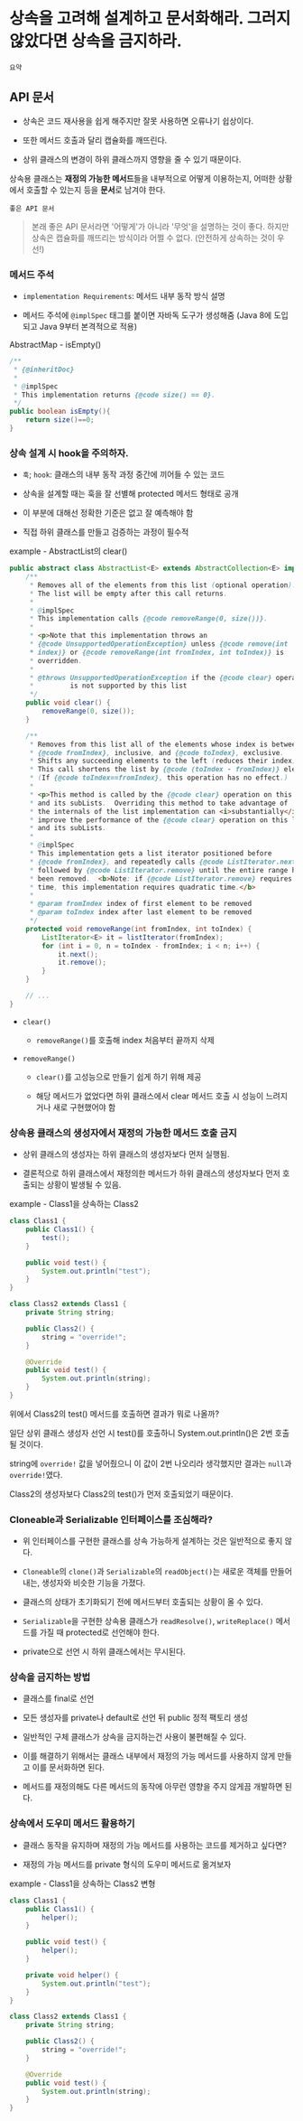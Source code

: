 # 상속을 고려해 설계하고 문서화해라. 그러지 않았다면 상속을 금지하라.

`요약`

## API 문서

- 상속은 코드 재사용을 쉽게 해주지만 잘못 사용하면 오류나기 쉽상이다.

- 또한 메서드 호출과 달리 캡슐화를 깨뜨린다.

- 상위 클래스의 변경이 하위 클래스까지 영향을 줄 수 있기 때문이다.

상속용 클래스는 **재정의 가능한 메서드**들을 내부적으로 어떻게 이용하는지, 어떠한 상황에서 호출할 수 있는지 등을 **문서**로 남겨야 한다.

`좋은 API 문서 `
 
> 본래 좋은 API 문서라면 '어떻게'가 아니라 '무엇'을 설명하는 것이 좋다.
> 하지만 상속은 캡슐화를 깨뜨리는 방식이라 어쩔 수 없다. (안전하게 상속하는 것이 우선!)

### 메서드 주석

- `implementation Requirements`: 메서드 내부 동작 방식 설명

- 메서드 주석에 `@implSpec` 태그를 붙이면 자바독 도구가 생성해줌 (Java 8에 도입되고 Java 9부터 본격적으로 적용)

AbstractMap - isEmpty()

```java
/**
 * {@inheritDoc}
 *
 * @implSpec
 * This implementation returns {@code size() == 0}.
 */
public boolean isEmpty(){
    return size()==0;
}
```

### 상속 설계 시 hook을 주의하자.

- `훅`; `hook`: 클래스의 내부 동작 과정 중간에 끼어들 수 있는 코드

- 상속을 설계할 때는 훅을 잘 선별해 protected 메서드 형태로 공개

- 이 부분에 대해선 정확한 기준은 없고 잘 예측해야 함

- 직접 하위 클래스를 만들고 검증하는 과정이 필수적

example - AbstractList의 clear()

```java
public abstract class AbstractList<E> extends AbstractCollection<E> implements List<E> {
    /**
     * Removes all of the elements from this list (optional operation).
     * The list will be empty after this call returns.
     *
     * @implSpec
     * This implementation calls {@code removeRange(0, size())}.
     *
     * <p>Note that this implementation throws an
     * {@code UnsupportedOperationException} unless {@code remove(int
     * index)} or {@code removeRange(int fromIndex, int toIndex)} is
     * overridden.
     *
     * @throws UnsupportedOperationException if the {@code clear} operation
     *         is not supported by this list
     */
    public void clear() {
        removeRange(0, size());
    }

    /**
     * Removes from this list all of the elements whose index is between
     * {@code fromIndex}, inclusive, and {@code toIndex}, exclusive.
     * Shifts any succeeding elements to the left (reduces their index).
     * This call shortens the list by {@code (toIndex - fromIndex)} elements.
     * (If {@code toIndex==fromIndex}, this operation has no effect.)
     *
     * <p>This method is called by the {@code clear} operation on this list
     * and its subLists.  Overriding this method to take advantage of
     * the internals of the list implementation can <i>substantially</i>
     * improve the performance of the {@code clear} operation on this list
     * and its subLists.
     *
     * @implSpec
     * This implementation gets a list iterator positioned before
     * {@code fromIndex}, and repeatedly calls {@code ListIterator.next}
     * followed by {@code ListIterator.remove} until the entire range has
     * been removed.  <b>Note: if {@code ListIterator.remove} requires linear
     * time, this implementation requires quadratic time.</b>
     *
     * @param fromIndex index of first element to be removed
     * @param toIndex index after last element to be removed
     */
    protected void removeRange(int fromIndex, int toIndex) {
        ListIterator<E> it = listIterator(fromIndex);
        for (int i = 0, n = toIndex - fromIndex; i < n; i++) {
            it.next();
            it.remove();
        }
    }

    // ...
}
```

- `clear()`

    - `removeRange()`를 호출해 index 처음부터 끝까지 삭제
  
- `removeRange()`

    - `clear()`를 고성능으로 만들기 쉽게 하기 위해 제공
  
    - 해당 메서드가 없었다면 하위 클래스에서 clear 메서드 호출 시 성능이 느려지거나 새로 구현했어야 함

### 상속용 클래스의 생성자에서 재정의 가능한 메서드 호출 금지

- 상위 클래스의 생성자는 하위 클래스의 생성자보다 먼저 실행됨.  

- 결론적으로 하위 클래스에서 재정의한 메서드가 하위 클래스의 생성자보다 먼저 호출되는 상황이 발생될 수 있음.

example - Class1을 상속하는 Class2

```java
class Class1 {
    public Class1() {
        test();
    }

    public void test() {
        System.out.println("test");
    }
}

class Class2 extends Class1 {
    private String string;

    public Class2() {
        string = "override!";
    }

    @Override
    public void test() {
        System.out.println(string);
    }
}
```

위에서 Class2의 test() 메서드를 호출하면 결과가 뭐로 나올까?

일단 상위 클래스 생성자 선언 시 test()를 호출하니 System.out.println()은 2번 호출될 것이다.

string에 `override!` 값을 넣어줬으니 이 값이 2번 나오리라 생각했지만 결과는 `null`과 `override!`였다.  

Class2의 생성자보다 Class2의 test()가 먼저 호출되었기 때문이다.

### Cloneable과 Serializable 인터페이스를 조심해라?

- 위 인터페이스를 구현한 클래스를 상속 가능하게 설계하는 것은 일반적으로 좋지 않다.  

- `Cloneable`의 `clone()`과 `Serializable`의 `readObject()`는 새로운 객체를 만들어내는, 생성자와 비슷한 기능을 가졌다.  

- 클래스의 상태가 초기화되기 전에 메서드부터 호출되는 상황이 올 수 있다.

- `Serializable`을 구현한 상속용 클래스가 `readResolve()`, `writeReplace()` 메서드를 가질 때 protected로 선언해야 한다.  

- private으로 선언 시 하위 클래스에서는 무시된다.

### 상속을 금지하는 방법

- 클래스를 final로 선언

- 모든 생성자를 private나 default로 선언 뒤 public 정적 팩토리 생성

- 일반적인 구체 클래스가 상속을 금지하는건 사용이 불편해질 수 있다.  

- 이를 해결하기 위해서는 클래스 내부에서 재정의 가능 메서드를 사용하지 않게 만들고 이를 문서화하면 된다.  

- 메서드를 재정의해도 다른 메서드의 동작에 아무런 영향을 주지 않게끔 개발하면 된다.

### 상속에서 도우미 메서드 활용하기

- 클래스 동작을 유지하며 재정의 가능 메서드를 사용하는 코드를 제거하고 싶다면?  

- 재정의 가능 메서드를 private 형식의 도우미 메서드로 옮겨보자

example - Class1을 상속하는 Class2 변형

```java
class Class1 {
    public Class1() {
        helper();
    }

    public void test() {
        helper();
    }

    private void helper() {
        System.out.println("test");
    }
}

class Class2 extends Class1 {
    private String string;

    public Class2() {
        string = "override!";
    }

    @Override
    public void test() {
        System.out.println(string);
    }
}
```